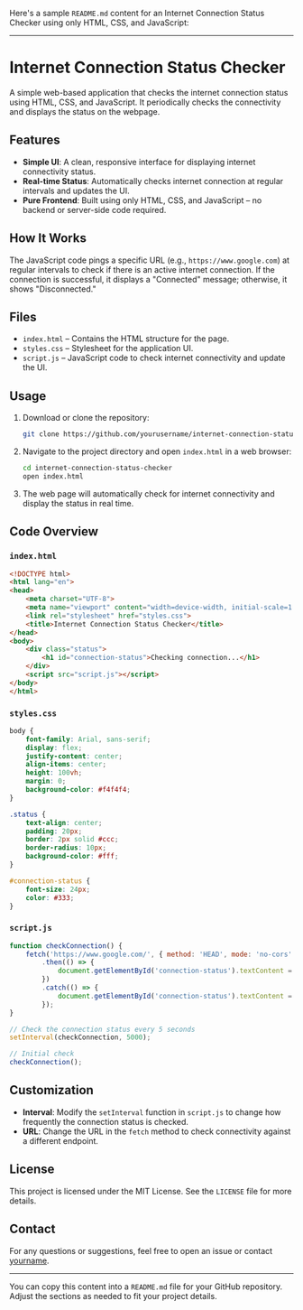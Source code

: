 Here's a sample `README.md` content for an Internet Connection Status Checker using only HTML, CSS, and JavaScript:

---

# Internet Connection Status Checker

A simple web-based application that checks the internet connection status using HTML, CSS, and JavaScript. It periodically checks the connectivity and displays the status on the webpage.

## Features

- **Simple UI**: A clean, responsive interface for displaying internet connectivity status.
- **Real-time Status**: Automatically checks internet connection at regular intervals and updates the UI.
- **Pure Frontend**: Built using only HTML, CSS, and JavaScript – no backend or server-side code required.

## How It Works

The JavaScript code pings a specific URL (e.g., `https://www.google.com`) at regular intervals to check if there is an active internet connection. If the connection is successful, it displays a "Connected" message; otherwise, it shows "Disconnected."

## Files

- `index.html` – Contains the HTML structure for the page.
- `styles.css` – Stylesheet for the application UI.
- `script.js` – JavaScript code to check internet connectivity and update the UI.

## Usage

1. Download or clone the repository:

    ```bash
    git clone https://github.com/yourusername/internet-connection-status-checker.git
    ```

2. Navigate to the project directory and open `index.html` in a web browser:

    ```bash
    cd internet-connection-status-checker
    open index.html
    ```

3. The web page will automatically check for internet connectivity and display the status in real time.

## Code Overview

### `index.html`

```html
<!DOCTYPE html>
<html lang="en">
<head>
    <meta charset="UTF-8">
    <meta name="viewport" content="width=device-width, initial-scale=1.0">
    <link rel="stylesheet" href="styles.css">
    <title>Internet Connection Status Checker</title>
</head>
<body>
    <div class="status">
        <h1 id="connection-status">Checking connection...</h1>
    </div>
    <script src="script.js"></script>
</body>
</html>
```

### `styles.css`

```css
body {
    font-family: Arial, sans-serif;
    display: flex;
    justify-content: center;
    align-items: center;
    height: 100vh;
    margin: 0;
    background-color: #f4f4f4;
}

.status {
    text-align: center;
    padding: 20px;
    border: 2px solid #ccc;
    border-radius: 10px;
    background-color: #fff;
}

#connection-status {
    font-size: 24px;
    color: #333;
}
```

### `script.js`

```js
function checkConnection() {
    fetch('https://www.google.com/', { method: 'HEAD', mode: 'no-cors' })
        .then(() => {
            document.getElementById('connection-status').textContent = 'Connected';
        })
        .catch(() => {
            document.getElementById('connection-status').textContent = 'Disconnected';
        });
}

// Check the connection status every 5 seconds
setInterval(checkConnection, 5000);

// Initial check
checkConnection();
```

## Customization

- **Interval**: Modify the `setInterval` function in `script.js` to change how frequently the connection status is checked.
- **URL**: Change the URL in the `fetch` method to check connectivity against a different endpoint.

## License

This project is licensed under the MIT License. See the `LICENSE` file for more details.

## Contact

For any questions or suggestions, feel free to open an issue or contact [yourname](mailto:yourname@example.com).

---

You can copy this content into a `README.md` file for your GitHub repository. Adjust the sections as needed to fit your project details.
